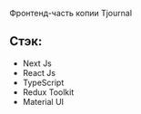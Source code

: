 Фронтенд-часть копии Tjournal
## Стэк:
- Next Js
- React Js
- TypeScript
- Redux Toolkit
- Material UI
